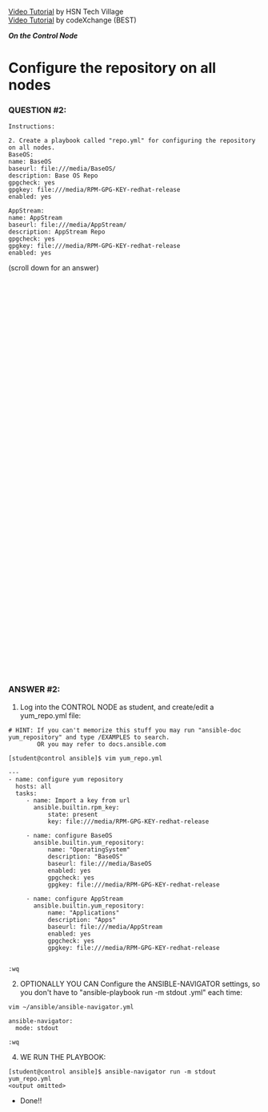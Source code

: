 <a href="https://www.youtube.com/watch?v=oaeFCXhvG8w&list=PLLBLysazAN3UGnuC5Kb4HepFDZlaDGwkq&index=11">Video Tutorial</a> by HSN Tech Village \
<a href="https://www.youtube.com/watch?v=a4UEQ6db3sQ&list=PLL_setXLS0tiYMipvQI4oUGkJwhOhn42J&index=2">Video Tutorial</a> by codeXchange (BEST)

***On the Control Node***

# Configure the repository on all nodes
### QUESTION #2:
```
Instructions:

2. Create a playbook called "repo.yml" for configuring the repository on all nodes.
BaseOS:
name: BaseOS
baseurl: file:///media/BaseOS/
description: Base OS Repo
gpgcheck: yes
gpgkey: file:///media/RPM-GPG-KEY-redhat-release
enabled: yes

AppStream:
name: AppStream
baseurl: file:///media/AppStream/
description: AppStream Repo
gpgcheck: yes
gpgkey: file:///media/RPM-GPG-KEY-redhat-release
enabled: yes
```

(scroll down for an answer)
<br/><br/><br/><br/><br/><br/><br/><br/><br/><br/><br/><br/><br/><br/><br/><br/><br/><br/><br/><br/><br/><br/><br/><br/>
<br/><br/><br/><br/><br/><br/><br/><br/><br/><br/><br/><br/><br/><br/><br/><br/><br/><br/><br/><br/><br/><br/><br/><br/>

### ANSWER #2:

1) Log into the CONTROL NODE as student, and create/edit a yum_repo.yml file:
```
# HINT: If you can't memorize this stuff you may run "ansible-doc yum_repository" and type /EXAMPLES to search.
        OR you may refer to docs.ansible.com 
         
[student@control ansible]$ vim yum_repo.yml

---
- name: configure yum repository
  hosts: all
  tasks:
     - name: Import a key from url
       ansible.builtin.rpm_key:
           state: present
           key: file:///media/RPM-GPG-KEY-redhat-release

     - name: configure BaseOS
       ansible.builtin.yum_repository:
           name: "OperatingSystem"
           description: "BaseOS"
           baseurl: file:///media/BaseOS
           enabled: yes
           gpgcheck: yes
           gpgkey: file:///media/RPM-GPG-KEY-redhat-release

     - name: configure AppStream
       ansible.builtin.yum_repository:
           name: "Applications"
           description: "Apps"
           baseurl: file:///media/AppStream
           enabled: yes
           gpgcheck: yes
           gpgkey: file:///media/RPM-GPG-KEY-redhat-release


:wq
```

2) OPTIONALLY YOU CAN Configure the ANSIBLE-NAVIGATOR settings, so you don't have to "ansible-playbook run -m stdout <playbook>.yml" each time:
```
vim ~/ansible/ansible-navigator.yml

ansible-navigator:
  mode: stdout

:wq
```

4) WE RUN THE PLAYBOOK:
```
[student@control ansible]$ ansible-navigator run -m stdout yum_repo.yml
<output omitted>
```

* Done!!
